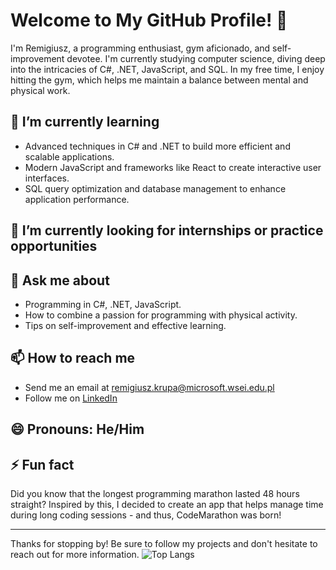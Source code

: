 # Welcome to My GitHub Profile! 👋

I'm Remigiusz, a programming enthusiast, gym aficionado, and self-improvement devotee. I'm currently studying computer science, diving deep into the intricacies of C#, .NET, JavaScript, and SQL. In my free time, I enjoy hitting the gym, which helps me maintain a balance between mental and physical work.

## 🌱 I’m currently learning
- Advanced techniques in C# and .NET to build more efficient and scalable applications.
- Modern JavaScript and frameworks like React to create interactive user interfaces.
- SQL query optimization and database management to enhance application performance.

## 👯 I’m currently looking for internships or practice opportunities

## 💬 Ask me about
- Programming in C#, .NET, JavaScript.
- How to combine a passion for programming with physical activity.
- Tips on self-improvement and effective learning.

## 📫 How to reach me
- Send me an email at remigiusz.krupa@microsoft.wsei.edu.pl
- Follow me on [LinkedIn](https://www.linkedin.com/in/remigiusz-krupa1/)

## 😄 Pronouns: He/Him

## ⚡ Fun fact
Did you know that the longest programming marathon lasted 48 hours straight? Inspired by this, I decided to create an app that helps manage time during long coding sessions - and thus, CodeMarathon was born!

---

Thanks for stopping by! Be sure to follow my projects and don't hesitate to reach out for more information.
![Top Langs](https://github-readme-stats.vercel.app/api/top-langs/?username=xjustride&layout=compact&theme=light)
